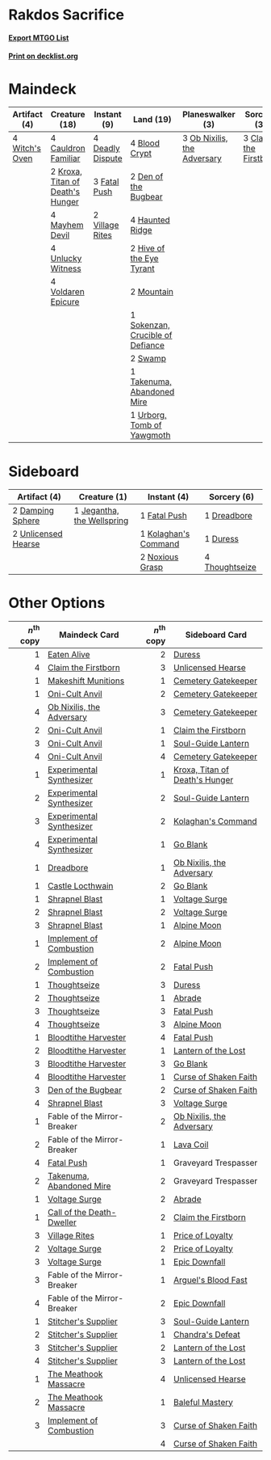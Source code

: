 # Rakdos Sacrifice

#### [Export MTGO List](../collection/Rakdos%20Sacrifice/Rakdos%20Sacrifice.txt)
#### [Print on decklist.org](http://decklist.org/?deckmain=4%09Blightstep%20Pathway%0A4%09Blood%20Crypt%0A4%09Cauldron%20Familiar%0A3%09Claim%20the%20Firstborn%0A4%09Deadly%20Dispute%0A2%09Den%20of%20the%20Bugbear%0A3%09Fatal%20Push%0A4%09Haunted%20Ridge%0A2%09Hive%20of%20the%20Eye%20Tyrant%0A2%09Kroxa,%20Titan%20of%20Death's%20Hunger%0A4%09Mayhem%20Devil%0A2%09Mountain%0A3%09Ob%20Nixilis,%20the%20Adversary%0A1%09Sokenzan,%20Crucible%20of%20Defiance%0A2%09Swamp%0A1%09Takenuma,%20Abandoned%20Mire%0A4%09Unlucky%20Witness%0A1%09Urborg,%20Tomb%20of%20Yawgmoth%0A2%09Village%20Rites%0A4%09Voldaren%20Epicure%0A4%09Witch's%20Oven&deckside=2%09Damping%20Sphere%0A1%09Dreadbore%0A1%09Duress%0A1%09Fatal%20Push%0A1%09Jegantha,%20the%20Wellspring%0A1%09Kolaghan's%20Command%0A2%09Noxious%20Grasp%0A4%09Thoughtseize%0A2%09Unlicensed%20Hearse)
# Maindeck

|                                      Artifact (4)                                       |                                               Creature (18)                                               |                                        Instant (9)                                        |                                                 Land (19)                                                 |                                           Planeswalker (3)                                           |                                          Sorcery (3)                                           |    Unknown (4)     |
|-----------------------------------------------------------------------------------------|-----------------------------------------------------------------------------------------------------------|-------------------------------------------------------------------------------------------|-----------------------------------------------------------------------------------------------------------|------------------------------------------------------------------------------------------------------|------------------------------------------------------------------------------------------------|--------------------|
|4 [Witch's Oven](http://gatherer.wizards.com/Pages/Card/Details.aspx?multiverseid=473199)|4 [Cauldron Familiar](http://gatherer.wizards.com/Pages/Card/Details.aspx?multiverseid=473043)             |4 [Deadly Dispute](http://gatherer.wizards.com/Pages/Card/Details.aspx?multiverseid=527381)|4 [Blood Crypt](http://gatherer.wizards.com/Pages/Card/Details.aspx?multiverseid=97102)                    |3 [Ob Nixilis, the Adversary](http://gatherer.wizards.com/Pages/Card/Details.aspx?multiverseid=555407)|3 [Claim the Firstborn](http://gatherer.wizards.com/Pages/Card/Details.aspx?multiverseid=473080)|4 Blightstep Pathway|
|                                                                                         |2 [Kroxa, Titan of Death's Hunger](http://gatherer.wizards.com/Pages/Card/Details.aspx?multiverseid=476472)|3 [Fatal Push](http://gatherer.wizards.com/Pages/Card/Details.aspx?multiverseid=423724)    |2 [Den of the Bugbear](http://gatherer.wizards.com/Pages/Card/Details.aspx?multiverseid=527541)            |                                                                                                      |                                                                                                |                    |
|                                                                                         |4 [Mayhem Devil](http://gatherer.wizards.com/Pages/Card/Details.aspx?multiverseid=461131)                  |2 [Village Rites](http://gatherer.wizards.com/Pages/Card/Details.aspx?multiverseid=485449) |4 [Haunted Ridge](http://gatherer.wizards.com/Pages/Card/Details.aspx?multiverseid=535061)                 |                                                                                                      |                                                                                                |                    |
|                                                                                         |4 [Unlucky Witness](http://gatherer.wizards.com/Pages/Card/Details.aspx?multiverseid=555329)               |                                                                                           |2 [Hive of the Eye Tyrant](http://gatherer.wizards.com/Pages/Card/Details.aspx?multiverseid=527545)        |                                                                                                      |                                                                                                |                    |
|                                                                                         |4 [Voldaren Epicure](http://gatherer.wizards.com/Pages/Card/Details.aspx?multiverseid=541041)              |                                                                                           |2 [Mountain](http://gatherer.wizards.com/Pages/Card/Details.aspx?multiverseid=439859)                      |                                                                                                      |                                                                                                |                    |
|                                                                                         |                                                                                                           |                                                                                           |1 [Sokenzan, Crucible of Defiance](http://gatherer.wizards.com/Pages/Card/Details.aspx?multiverseid=548589)|                                                                                                      |                                                                                                |                    |
|                                                                                         |                                                                                                           |                                                                                           |2 [Swamp](http://gatherer.wizards.com/Pages/Card/Details.aspx?multiverseid=439858)                         |                                                                                                      |                                                                                                |                    |
|                                                                                         |                                                                                                           |                                                                                           |1 [Takenuma, Abandoned Mire](http://gatherer.wizards.com/Pages/Card/Details.aspx?multiverseid=548591)      |                                                                                                      |                                                                                                |                    |
|                                                                                         |                                                                                                           |                                                                                           |1 [Urborg, Tomb of Yawgmoth](http://gatherer.wizards.com/Pages/Card/Details.aspx?multiverseid=383425)      |                                                                                                      |                                                                                                |                    |


# Sideboard

|                                         Artifact (4)                                         |                                            Creature (1)                                             |                                          Instant (4)                                          |                                       Sorcery (6)                                       |
|----------------------------------------------------------------------------------------------|-----------------------------------------------------------------------------------------------------|-----------------------------------------------------------------------------------------------|-----------------------------------------------------------------------------------------|
|2 [Damping Sphere](http://gatherer.wizards.com/Pages/Card/Details.aspx?multiverseid=443101)   |1 [Jegantha, the Wellspring](http://gatherer.wizards.com/Pages/Card/Details.aspx?multiverseid=479742)|1 [Fatal Push](http://gatherer.wizards.com/Pages/Card/Details.aspx?multiverseid=423724)        |1 [Dreadbore](http://gatherer.wizards.com/Pages/Card/Details.aspx?multiverseid=430622)   |
|2 [Unlicensed Hearse](http://gatherer.wizards.com/Pages/Card/Details.aspx?multiverseid=555447)|                                                                                                     |1 [Kolaghan's Command](http://gatherer.wizards.com/Pages/Card/Details.aspx?multiverseid=394613)|1 [Duress](http://gatherer.wizards.com/Pages/Card/Details.aspx?multiverseid=14557)       |
|                                                                                              |                                                                                                     |2 [Noxious Grasp](http://gatherer.wizards.com/Pages/Card/Details.aspx?multiverseid=466864)     |4 [Thoughtseize](http://gatherer.wizards.com/Pages/Card/Details.aspx?multiverseid=438676)|


# Other Options

|*n*<sup>th</sup> copy|                                           Maindeck Card                                            |*n*<sup>th</sup> copy|                                             Sideboard Card                                              |
|--------------------:|----------------------------------------------------------------------------------------------------|--------------------:|---------------------------------------------------------------------------------------------------------|
|                    1|[Eaten Alive](http://gatherer.wizards.com/Pages/Card/Details.aspx?multiverseid=534869)              |                    2|[Duress](http://gatherer.wizards.com/Pages/Card/Details.aspx?multiverseid=14557)                         |
|                    4|[Claim the Firstborn](http://gatherer.wizards.com/Pages/Card/Details.aspx?multiverseid=473080)      |                    3|[Unlicensed Hearse](http://gatherer.wizards.com/Pages/Card/Details.aspx?multiverseid=555447)             |
|                    1|[Makeshift Munitions](http://gatherer.wizards.com/Pages/Card/Details.aspx?multiverseid=435305)      |                    1|[Cemetery Gatekeeper](http://gatherer.wizards.com/Pages/Card/Details.aspx?multiverseid=541003)           |
|                    1|[Oni-Cult Anvil](http://gatherer.wizards.com/Pages/Card/Details.aspx?multiverseid=548543)           |                    2|[Cemetery Gatekeeper](http://gatherer.wizards.com/Pages/Card/Details.aspx?multiverseid=541003)           |
|                    4|[Ob Nixilis, the Adversary](http://gatherer.wizards.com/Pages/Card/Details.aspx?multiverseid=555407)|                    3|[Cemetery Gatekeeper](http://gatherer.wizards.com/Pages/Card/Details.aspx?multiverseid=541003)           |
|                    2|[Oni-Cult Anvil](http://gatherer.wizards.com/Pages/Card/Details.aspx?multiverseid=548543)           |                    1|[Claim the Firstborn](http://gatherer.wizards.com/Pages/Card/Details.aspx?multiverseid=473080)           |
|                    3|[Oni-Cult Anvil](http://gatherer.wizards.com/Pages/Card/Details.aspx?multiverseid=548543)           |                    1|[Soul-Guide Lantern](http://gatherer.wizards.com/Pages/Card/Details.aspx?multiverseid=476488)            |
|                    4|[Oni-Cult Anvil](http://gatherer.wizards.com/Pages/Card/Details.aspx?multiverseid=548543)           |                    4|[Cemetery Gatekeeper](http://gatherer.wizards.com/Pages/Card/Details.aspx?multiverseid=541003)           |
|                    1|[Experimental Synthesizer](http://gatherer.wizards.com/Pages/Card/Details.aspx?multiverseid=548440) |                    1|[Kroxa, Titan of Death's Hunger](http://gatherer.wizards.com/Pages/Card/Details.aspx?multiverseid=476472)|
|                    2|[Experimental Synthesizer](http://gatherer.wizards.com/Pages/Card/Details.aspx?multiverseid=548440) |                    2|[Soul-Guide Lantern](http://gatherer.wizards.com/Pages/Card/Details.aspx?multiverseid=476488)            |
|                    3|[Experimental Synthesizer](http://gatherer.wizards.com/Pages/Card/Details.aspx?multiverseid=548440) |                    2|[Kolaghan's Command](http://gatherer.wizards.com/Pages/Card/Details.aspx?multiverseid=394613)            |
|                    4|[Experimental Synthesizer](http://gatherer.wizards.com/Pages/Card/Details.aspx?multiverseid=548440) |                    1|[Go Blank](http://gatherer.wizards.com/Pages/Card/Details.aspx?multiverseid=513549)                      |
|                    1|[Dreadbore](http://gatherer.wizards.com/Pages/Card/Details.aspx?multiverseid=430622)                |                    1|[Ob Nixilis, the Adversary](http://gatherer.wizards.com/Pages/Card/Details.aspx?multiverseid=555407)     |
|                    1|[Castle Locthwain](http://gatherer.wizards.com/Pages/Card/Details.aspx?multiverseid=473203)         |                    2|[Go Blank](http://gatherer.wizards.com/Pages/Card/Details.aspx?multiverseid=513549)                      |
|                    1|[Shrapnel Blast](http://gatherer.wizards.com/Pages/Card/Details.aspx?multiverseid=442784)           |                    1|[Voltage Surge](http://gatherer.wizards.com/Pages/Card/Details.aspx?multiverseid=548476)                 |
|                    2|[Shrapnel Blast](http://gatherer.wizards.com/Pages/Card/Details.aspx?multiverseid=442784)           |                    2|[Voltage Surge](http://gatherer.wizards.com/Pages/Card/Details.aspx?multiverseid=548476)                 |
|                    3|[Shrapnel Blast](http://gatherer.wizards.com/Pages/Card/Details.aspx?multiverseid=442784)           |                    1|[Alpine Moon](http://gatherer.wizards.com/Pages/Card/Details.aspx?multiverseid=447264)                   |
|                    1|[Implement of Combustion](http://gatherer.wizards.com/Pages/Card/Details.aspx?multiverseid=423822)  |                    2|[Alpine Moon](http://gatherer.wizards.com/Pages/Card/Details.aspx?multiverseid=447264)                   |
|                    2|[Implement of Combustion](http://gatherer.wizards.com/Pages/Card/Details.aspx?multiverseid=423822)  |                    2|[Fatal Push](http://gatherer.wizards.com/Pages/Card/Details.aspx?multiverseid=423724)                    |
|                    1|[Thoughtseize](http://gatherer.wizards.com/Pages/Card/Details.aspx?multiverseid=438676)             |                    3|[Duress](http://gatherer.wizards.com/Pages/Card/Details.aspx?multiverseid=14557)                         |
|                    2|[Thoughtseize](http://gatherer.wizards.com/Pages/Card/Details.aspx?multiverseid=438676)             |                    1|[Abrade](http://gatherer.wizards.com/Pages/Card/Details.aspx?multiverseid=430772)                        |
|                    3|[Thoughtseize](http://gatherer.wizards.com/Pages/Card/Details.aspx?multiverseid=438676)             |                    3|[Fatal Push](http://gatherer.wizards.com/Pages/Card/Details.aspx?multiverseid=423724)                    |
|                    4|[Thoughtseize](http://gatherer.wizards.com/Pages/Card/Details.aspx?multiverseid=438676)             |                    3|[Alpine Moon](http://gatherer.wizards.com/Pages/Card/Details.aspx?multiverseid=447264)                   |
|                    1|[Bloodtithe Harvester](http://gatherer.wizards.com/Pages/Card/Details.aspx?multiverseid=541102)     |                    4|[Fatal Push](http://gatherer.wizards.com/Pages/Card/Details.aspx?multiverseid=423724)                    |
|                    2|[Bloodtithe Harvester](http://gatherer.wizards.com/Pages/Card/Details.aspx?multiverseid=541102)     |                    1|[Lantern of the Lost](http://gatherer.wizards.com/Pages/Card/Details.aspx?multiverseid=541135)           |
|                    3|[Bloodtithe Harvester](http://gatherer.wizards.com/Pages/Card/Details.aspx?multiverseid=541102)     |                    3|[Go Blank](http://gatherer.wizards.com/Pages/Card/Details.aspx?multiverseid=513549)                      |
|                    4|[Bloodtithe Harvester](http://gatherer.wizards.com/Pages/Card/Details.aspx?multiverseid=541102)     |                    1|[Curse of Shaken Faith](http://gatherer.wizards.com/Pages/Card/Details.aspx?multiverseid=534910)         |
|                    3|[Den of the Bugbear](http://gatherer.wizards.com/Pages/Card/Details.aspx?multiverseid=527541)       |                    2|[Curse of Shaken Faith](http://gatherer.wizards.com/Pages/Card/Details.aspx?multiverseid=534910)         |
|                    4|[Shrapnel Blast](http://gatherer.wizards.com/Pages/Card/Details.aspx?multiverseid=442784)           |                    3|[Voltage Surge](http://gatherer.wizards.com/Pages/Card/Details.aspx?multiverseid=548476)                 |
|                    1|Fable of the Mirror-Breaker                                                                         |                    2|[Ob Nixilis, the Adversary](http://gatherer.wizards.com/Pages/Card/Details.aspx?multiverseid=555407)     |
|                    2|Fable of the Mirror-Breaker                                                                         |                    1|[Lava Coil](http://gatherer.wizards.com/Pages/Card/Details.aspx?multiverseid=452858)                     |
|                    4|[Fatal Push](http://gatherer.wizards.com/Pages/Card/Details.aspx?multiverseid=423724)               |                    1|Graveyard Trespasser                                                                                     |
|                    2|[Takenuma, Abandoned Mire](http://gatherer.wizards.com/Pages/Card/Details.aspx?multiverseid=548591) |                    2|Graveyard Trespasser                                                                                     |
|                    1|[Voltage Surge](http://gatherer.wizards.com/Pages/Card/Details.aspx?multiverseid=548476)            |                    2|[Abrade](http://gatherer.wizards.com/Pages/Card/Details.aspx?multiverseid=430772)                        |
|                    1|[Call of the Death-Dweller](http://gatherer.wizards.com/Pages/Card/Details.aspx?multiverseid=479598)|                    2|[Claim the Firstborn](http://gatherer.wizards.com/Pages/Card/Details.aspx?multiverseid=473080)           |
|                    3|[Village Rites](http://gatherer.wizards.com/Pages/Card/Details.aspx?multiverseid=485449)            |                    1|[Price of Loyalty](http://gatherer.wizards.com/Pages/Card/Details.aspx?multiverseid=527446)              |
|                    2|[Voltage Surge](http://gatherer.wizards.com/Pages/Card/Details.aspx?multiverseid=548476)            |                    2|[Price of Loyalty](http://gatherer.wizards.com/Pages/Card/Details.aspx?multiverseid=527446)              |
|                    3|[Voltage Surge](http://gatherer.wizards.com/Pages/Card/Details.aspx?multiverseid=548476)            |                    1|[Epic Downfall](http://gatherer.wizards.com/Pages/Card/Details.aspx?multiverseid=473047)                 |
|                    3|Fable of the Mirror-Breaker                                                                         |                    1|[Arguel's Blood Fast](http://gatherer.wizards.com/Pages/Card/Details.aspx?multiverseid=439316)           |
|                    4|Fable of the Mirror-Breaker                                                                         |                    2|[Epic Downfall](http://gatherer.wizards.com/Pages/Card/Details.aspx?multiverseid=473047)                 |
|                    1|[Stitcher's Supplier](http://gatherer.wizards.com/Pages/Card/Details.aspx?multiverseid=447257)      |                    3|[Soul-Guide Lantern](http://gatherer.wizards.com/Pages/Card/Details.aspx?multiverseid=476488)            |
|                    2|[Stitcher's Supplier](http://gatherer.wizards.com/Pages/Card/Details.aspx?multiverseid=447257)      |                    1|[Chandra's Defeat](http://gatherer.wizards.com/Pages/Card/Details.aspx?multiverseid=430775)              |
|                    3|[Stitcher's Supplier](http://gatherer.wizards.com/Pages/Card/Details.aspx?multiverseid=447257)      |                    2|[Lantern of the Lost](http://gatherer.wizards.com/Pages/Card/Details.aspx?multiverseid=541135)           |
|                    4|[Stitcher's Supplier](http://gatherer.wizards.com/Pages/Card/Details.aspx?multiverseid=447257)      |                    3|[Lantern of the Lost](http://gatherer.wizards.com/Pages/Card/Details.aspx?multiverseid=541135)           |
|                    1|[The Meathook Massacre](http://gatherer.wizards.com/Pages/Card/Details.aspx?multiverseid=534886)    |                    4|[Unlicensed Hearse](http://gatherer.wizards.com/Pages/Card/Details.aspx?multiverseid=555447)             |
|                    2|[The Meathook Massacre](http://gatherer.wizards.com/Pages/Card/Details.aspx?multiverseid=534886)    |                    1|[Baleful Mastery](http://gatherer.wizards.com/Pages/Card/Details.aspx?multiverseid=513541)               |
|                    3|[Implement of Combustion](http://gatherer.wizards.com/Pages/Card/Details.aspx?multiverseid=423822)  |                    3|[Curse of Shaken Faith](http://gatherer.wizards.com/Pages/Card/Details.aspx?multiverseid=534910)         |
|                     |                                                                                                    |                    4|[Curse of Shaken Faith](http://gatherer.wizards.com/Pages/Card/Details.aspx?multiverseid=534910)         |

